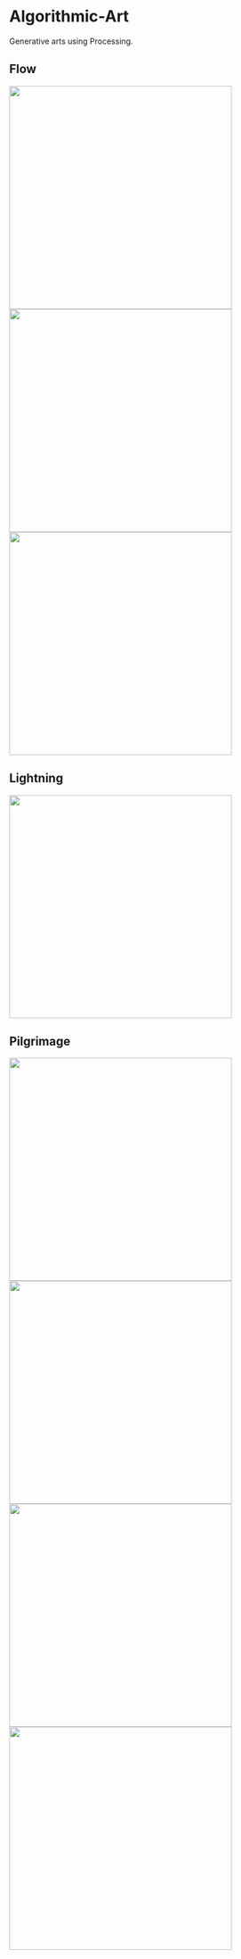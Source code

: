 # Algorithmic-Art
Generative arts using Processing.

Flow
---
<img src="https://github.com/rab2807/Algorithmic-Art/blob/main/Flow/preview.jpg"  width="400"/> <img src="https://github.com/rab2807/Algorithmic-Art/blob/main/Flow/capture-0279.jpg"  width="400"/> <img src="https://github.com/rab2807/Algorithmic-Art/blob/main/Flow/capture-0955.jpg"  width="400"/> 

Lightning
---
<img src="https://github.com/rab2807/Algorithmic-Art/blob/main/lightning/preview.jpg"  width="400"/>

Pilgrimage
---
<img src="https://github.com/rab2807/Algorithmic-Art/blob/main/Pilgrimage/10760.jpg"  width="400"/>  <img src="https://github.com/rab2807/Algorithmic-Art/blob/main/Pilgrimage/2872.jpg"  width="400"/>  <img src="https://github.com/rab2807/Algorithmic-Art/blob/main/Pilgrimage/1563.jpg"  width="400"/>  <img src="https://github.com/rab2807/Algorithmic-Art/blob/main/Pilgrimage/1992.jpg"  width="400"/>

